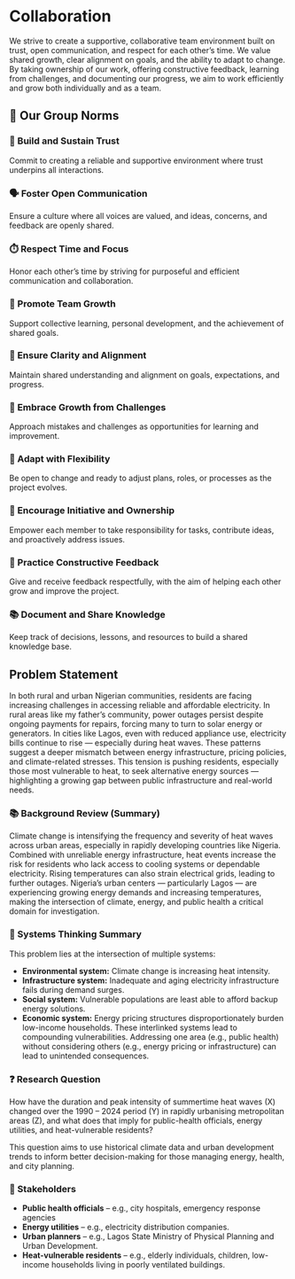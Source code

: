 # Collaboration

<!-- group norms summary -->

We strive to create a supportive, collaborative team environment built on trust,
open communication, and respect for each other’s time. We value shared growth,
clear alignment on goals, and the ability to adapt to change. By taking
ownership of our work, offering constructive feedback,
learning from challenges, and documenting our progress, we aim to work
efficiently and grow both individually and as a team.

<!-- group norms list -->
## 🌟 Our Group Norms

### 🤝 Build and Sustain Trust  

Commit to creating a reliable and supportive environment where trust underpins
 all interactions.

### 🗣️ Foster Open Communication  

Ensure a culture where all voices are valued, and ideas, concerns, and feedback
 are openly shared.

### ⏱️ Respect Time and Focus  

Honor each other’s time by striving for purposeful and efficient communication
 and collaboration.

### 🌱 Promote Team Growth  

Support collective learning, personal development, and the achievement of
 shared goals.

### 🧭 Ensure Clarity and Alignment  

Maintain shared understanding and alignment on goals, expectations, and progress.

### 🔄 Embrace Growth from Challenges  

Approach mistakes and challenges as opportunities for learning and improvement.

### 🧘 Adapt with Flexibility  

Be open to change and ready to adjust plans, roles, or processes as the project evolves.

### 🚀 Encourage Initiative and Ownership  

Empower each member to take responsibility for tasks, contribute ideas,
 and proactively address issues.

### 🧠 Practice Constructive Feedback  

Give and receive feedback respectfully, with the aim of helping each other
 grow and improve the project.

### 📚 Document and Share Knowledge  

Keep track of decisions, lessons, and resources to build a shared knowledge base.

## Problem Statement

  In both rural and urban Nigerian communities, residents are facing increasing
  challenges in accessing reliable and affordable electricity. In rural areas
  like my father’s community, power outages persist despite ongoing payments for
  repairs, forcing many to turn to solar energy or generators. In cities like Lagos,
  even with reduced appliance use, electricity bills continue to rise — especially
  during heat waves. These patterns suggest a deeper mismatch between energy
  infrastructure, pricing policies, and climate-related stresses. This tension is
  pushing residents, especially those most vulnerable to heat, to seek alternative
  energy sources — highlighting a growing gap between public infrastructure and
  real-world needs.

### 📚 Background Review (Summary)

  Climate change is intensifying the frequency and severity of heat waves
  across urban areas, especially in rapidly developing countries like Nigeria.
  Combined with unreliable energy infrastructure, heat events increase the
  risk for residents who lack access to cooling systems or dependable electricity.
  Rising temperatures can also strain electrical grids, leading to further outages.
  Nigeria’s urban centers — particularly Lagos — are experiencing growing energy
  demands and increasing temperatures, making the intersection of climate, energy,
  and public health a critical domain for investigation.

### 🧠 Systems Thinking Summary

This problem lies at the intersection of multiple systems:

- **Environmental system:** Climate change is increasing heat intensity.
- **Infrastructure system:** Inadequate and aging electricity infrastructure
   fails during demand surges.
- **Social system:** Vulnerable populations are least able to afford
  backup energy solutions.
- **Economic system:** Energy pricing structures disproportionately burden
  low-income households.
  These interlinked systems lead to compounding vulnerabilities. Addressing
  one area (e.g., public health) without considering others (e.g., energy
  pricing or infrastructure) can lead to unintended consequences.

### ❓ Research Question

  How have the duration and peak intensity of summertime heat waves (X) changed
  over the 1990 – 2024 period (Y) in rapidly urbanising metropolitan areas (Z),
  and what does that imply for public-health officials, energy utilities, and
  heat-vulnerable residents?

  This question aims to use historical climate data and urban development trends
  to inform better decision-making for those managing energy, health, and city planning.

### 👥 Stakeholders

- **Public health officials** – e.g., city hospitals, emergency response agencies
- **Energy utilities** – e.g., electricity distribution companies.
- **Urban planners** – e.g., Lagos State Ministry of Physical Planning and Urban
   Development.
- **Heat-vulnerable residents** – e.g., elderly individuals, children, low-income
  households living in poorly ventilated buildings.
